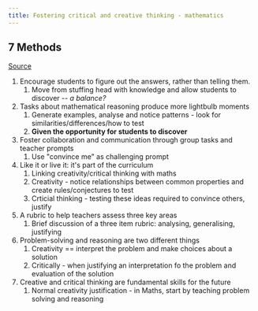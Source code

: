```yaml
---
title: Fostering critical and creative thinking - mathematics
---
```

## 7 Methods

[Source](https://www.monash.edu/education/teachspace/articles/seven-reasons-why-maths-is-important-for-21st-century-thinking)

1. Encourage students to figure out the answers, rather than telling them.
   1. Move from stuffing head with knowledge and allow students to discover -- _a balance?_
2. Tasks about mathematical reasoning produce more lightbulb moments
   1. Generate examples, analyse and notice patterns - look for similarities/differences/how to test 
   2. **Given the opportunity for students to discover**
3. Foster collaboration and communication through group tasks and teacher prompts
   1. Use "convince me" as challenging prompt
4. Like it or live it: it's part of the curriculum
   1. Linking creativity/critical thinking with maths
   2. Creativity - notice relationships between common properties and create rules/conjectures to test 
   3. Crticial thinking - testing these ideas required to convince others, justify
5. A rubric to help teachers assess three key areas 
   1. Brief discussion of a three item rubric: analysing, generalising, justifying
6. Problem-solving and reasoning are two different things
   1. Creativity == interpret the problem and make choices about a solution
   2. Critically - when justifying an interpretation fo the problem and evaluation of the solution
7. Creative and critical thinking are fundamental skills for the future
   1. Normal creativity justification - in Maths, start by teaching problem solving and reasoning